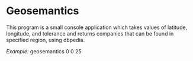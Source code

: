 ﻿# Geosemantics

This program is a small console application which takes values of latitude, longitude, and tolerance and returns companies that can be found in specified region, using dbpedia.

_Example:_ geosemantics 0 0 25
